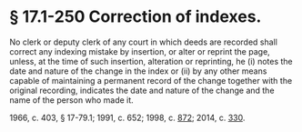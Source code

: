 # § 17.1-250 Correction of indexes.

<p>No clerk or deputy clerk of any court in which deeds are recorded shall correct any indexing mistake by insertion, or alter or reprint the page, unless, at the time of such insertion, alteration or reprinting, he (i) notes the date and nature of the change in the index or (ii) by any other means capable of maintaining a permanent record of the change together with the original recording, indicates the date and nature of the change and the name of the person who made it.</p><p>1966, c. 403, § 17-79.1; 1991, c. 652; 1998, c. <a href='http://lis.virginia.gov/cgi-bin/legp604.exe?981+ful+CHAP0872'>872</a>; 2014, c. <a href='http://lis.virginia.gov/cgi-bin/legp604.exe?141+ful+CHAP0330'>330</a>.</p>